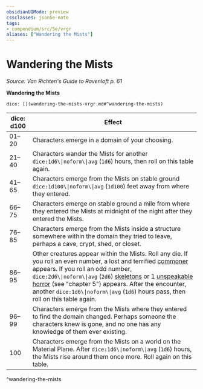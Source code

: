 ```yaml
---
obsidianUIMode: preview
cssclasses: json5e-note
tags:
- compendium/src/5e/vrgr
aliases: ["Wandering the Mists"]
---
```

# Wandering the Mists
*Source: Van Richten's Guide to Ravenloft p. 61* 

**Wandering the Mists**

`dice: [](wandering-the-mists-vrgr.md#^wandering-the-mists)`

| dice: d100 | Effect |
|------------|--------|
| 01–20 | Characters emerge in a domain of your choosing. |
| 21–40 | Characters wander the Mists for another `dice:1d6\\|noform\\|avg` (`1d6`) hours, then roll on this table again. |
| 41–65 | Characters emerge from the Mists on stable ground `dice:1d100\\|noform\\|avg` (`1d100`) feet away from where they entered. |
| 66–75 | Characters emerge on stable ground a mile from where they entered the Mists at midnight of the night after they entered the Mists. |
| 76–85 | Characters emerge from the Mists inside a structure somewhere within the domain they tried to leave, perhaps a cave, crypt, shed, or closet. |
| 86–95 | Other creatures appear within the Mists. Roll any die. If you roll an even number, a lost and terrified [commoner](2-Mechanics/CLI/bestiary/humanoid/commoner.md) appears. If you roll an odd number, `dice:2d6\\|noform\\|avg` (`2d6`) [skeletons](2-Mechanics/CLI/bestiary/undead/skeleton.md) or 1 [unspeakable horror](2-Mechanics/CLI/bestiary/monstrosity/unspeakable-horror-vrgr.md) (see "chapter 5") appears. After the encounter, another `dice:1d6\\|noform\\|avg` (`1d6`) hours pass, then roll on this table again. |
| 96–99 | Characters emerge from the Mists where they entered to find the domain changed. Perhaps someone the characters knew is gone, and no one has any knowledge of them ever existing. |
| 100 | Characters emerge from the Mists on a world on the Material Plane. After `dice:1d6\\|noform\\|avg` (`1d6`) hours, the Mists rise around them once more. Roll again on this table. |
^wandering-the-mists